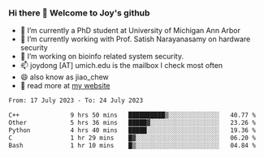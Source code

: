 ### Hi there 👋 Welcome to Joy's github

- 🔭 I’m currently a PhD student at University of Michigan Ann Arbor
- 🌱 I’m currently working with Prof. Satish Narayanasamy on hardware security
- 👯 I’m working on bioinfo related system security. 
- 📫 joydong [AT] umich.edu is the mailbox I check most often
- 😄 also know as jiao_chew
- 💬 read more at [my website](https://joydddd.github.io/)
<!--START_SECTION:waka-->

```txt
From: 17 July 2023 - To: 24 July 2023

C++              9 hrs 50 mins   ██████████▒░░░░░░░░░░░░░░   40.77 %
Other            5 hrs 36 mins   █████▓░░░░░░░░░░░░░░░░░░░   23.26 %
Python           4 hrs 40 mins   █████░░░░░░░░░░░░░░░░░░░░   19.36 %
C                1 hr 29 mins    █▓░░░░░░░░░░░░░░░░░░░░░░░   06.20 %
Bash             1 hr 10 mins    █▒░░░░░░░░░░░░░░░░░░░░░░░   04.84 %
```

<!--END_SECTION:waka-->
